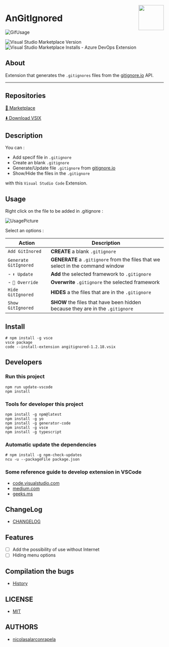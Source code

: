 <img align="right" 
src="https://raw.githubusercontent.com/nicolasalarconrapela/angitignore/master/Readme_images/logoAnGitIgnoredV00000904.png" width="80px" height="80px">

<h1 align="left">AnGitIgnored</h1>

![GifUsage](https://raw.githubusercontent.com/nicolasalarconrapela/angitignore/master/Readme_images/Usage.gif)

![Visual Studio Marketplace Version](https://img.shields.io/visual-studio-marketplace/v/AnAppWiLos.angitignored.svg?color=yellow&label=Version&style=for-the-badge)
![Visual Studio Marketplace Installs - Azure DevOps Extension](https://img.shields.io/visual-studio-marketplace/azure-devops/installs/total/AnAppWiLos.angitignored.svg?color=important&style=for-the-badge)

## About

Extension that generates the `.gitignores` files from the [gitignore.io](https://www.toptal.com/developers/gitignore) API.

---

## Repositories

[🔗 Marketplace](https://marketplace.visualstudio.com/items?itemName=AnAppWiLos.angitignored)

[⬇️ Download VSIX](https://marketplace.visualstudio.com/_apis/public/gallery/publishers/AnAppWiLos/vsextensions/angitignored/1.2.16/vspackage)

## Description

You can :

- Add specif file in `.gitignore`
- Create an blank `.gitignore`
- Generate/Update file `.gitignore` from [gitignore.io](https://www.toptal.com/developers/gitignore)
- Show/Hide the files in the `.gitignore`

with this `Visual Studio Code` Extension.

## Usage

Right click on the file to be added in .gitignore :

![UsagePicture](https://raw.githubusercontent.com/nicolasalarconrapela/angitignore/master/Readme_images/Usage.gif)

Select an options :

| Action                | Description                                                                     |
| --------------------- | ------------------------------------------------------------------------------- |
| `Add GitInored`       | **CREATE** a blank `.gitignore`                                                 |
| `Generate GitIgnored` | **GENERATE** a `.gitignore` from the files that we select in the command window |
| - `⬆️ Update`         | **Add** the selected framework to `.gitignore`                                  |
| - `🔄 Override`       | **Overwrite** `.gitignore` the selected framework                               |
| `Hide GitIgnored`     | **HIDES** a the files that are in the `.gitignore`                              |
| `Show GitIgnored`     | **SHOW** the files that have been hidden because they are in the `.gitignore`   |

## Install

    # npm install -g vsce
    vsce package
    code --install-extension angitignored-1.2.18.vsix

## Developers

### Run this project

    npm run update-vscode
    npm install

### Tools for developer this project

    npm install -g npm@latest
    npm install -g yo
    npm install -g generator-code
    npm install -g vsce
    npm install -g typescript

### Automatic update the dependencies

    # npm install -g npm-check-updates
    ncu -u --packageFile package.json

### Some reference guide to develop extension in VSCode

- [code.visualstudio.com](https://code.visualstudio.com/api/working-with-extensions/publishing-extension)
- [medium.com](https://medium.com/@Ealsur/extensiones-en-visual-studio-code-39463fee452e)
- [geeks.ms](https://geeks.ms/jorge/2017/07/17/crear-nuestra-primera-extension-para-visual-studio-code-i/)

## ChangeLog

- [CHANGELOG](CHANGELOG)

## Features

- [ ] Add the possibility of use without Internet
- [ ] Hiding menu options

## Compilation the bugs

- [History](History.md)

## LICENSE

- [MIT](LICENSE)

## AUTHORS

- [nicolasalarconrapela](https://github.com/nicolasalarconrapela)
